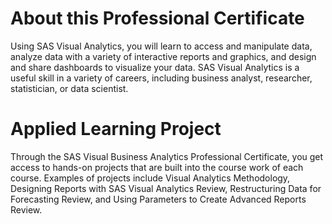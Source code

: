 # About this Professional Certificate

Using SAS Visual Analytics, you will learn to access and manipulate data, analyze data with a variety of interactive reports and graphics, and design and share dashboards to visualize your data. SAS Visual Analytics is a useful skill in a variety of careers, including business analyst, researcher, statistician, or data scientist.

# Applied Learning Project
Through the SAS Visual Business Analytics Professional Certificate, you get access to hands-on projects that are built into the course work of each course. Examples of projects include Visual Analytics Methodology, Designing Reports with SAS Visual Analytics Review, Restructuring Data for Forecasting Review, and Using Parameters to Create Advanced Reports Review.
